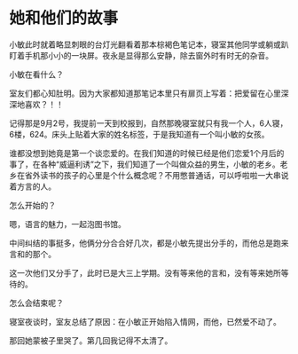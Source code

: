 # 她和他们的故事
小敏此时就着略显刺眼的台灯光翻看着那本棕褐色笔记本，寝室其他同学或躺或趴盯着手机那小小的一块屏。夜永是显得那么安静，除去窗外时有时无的杂音。

小敏在看什么？

室友们都心知肚明。因为大家都知道那笔记本里只有扉页上写着：把爱留在心里深深地喜欢？！！

记得那是9月2号，我提前一天到校报到，自然那晚寝室就只有我一个人，6人寝，6楼，624。床头上贴着大家的姓名标签，于是我知道有一个叫小敏的女孩。

谁都没想到她竟是第一个谈恋爱的。在我们知道的时候已经是他们恋爱1个月后的事了，在各种“威逼利诱”之下，我们知道了一个叫做众益的男生，小敏的老乡。老乡在省外读书的孩子的心里是个什么概念呢？不用憋普通话，可以呼啦啦一大串说着方言的人。

怎么开始的？

嗯，语言的魅力，一起泡图书馆。

中间纠结的事挺多，他俩分分合合好几次，都是小敏先提出分手的，而他总是跑来言和的那个。

这一次他们又分手了，此时已是大三上学期。没有等来他的言和，没有等来她所等待的。

怎么会结束呢？

寝室夜谈时，室友总结了原因：在小敏正开始陷入情网，而他，已然爱不动了。

那回她蒙被子里哭了。第几回我记得不太清了。

